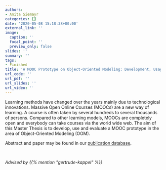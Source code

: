 ```yaml
---
authors:
- Anita Siemayr
categories: []
date: '2020-05-08 15:18:38+00:00'
external_link: ''
image:
  caption: ''
  focal_point: ''
  preview_only: false
slides: ''
summary: ''
tags:
- Finished
title: 'A MOOC Prototype on Object-Oriented Modeling: Development, Usage and Evaluation'
url_code: ''
url_pdf: ''
url_slides: ''
url_video: ''
---
```


Learning methods have changed over the years mainly due to technological innovations. Massive Open Online Courses (MOOCs) are a new way of learning. A course is often taken by several hundreds to several thousands of persons. Compared to other learning models, MOOCs are completely open and everybody can take courses via the world wide web. The aim of this Master Thesis is to develop, use and evaluate a MOOC prototype in the area of Object-Oriented Modeling (OOM).

Abstract and paper may be found in our [publication database](https://publik.tuwien.ac.at/showentry.php?ID=258048&amp;lang=1&amp;head=%3Clink+rel%3D%22stylesheet%22+type%3D%22text%2Fcss%22+href%3D%22https%3A%2F%2Fpublik.tuwien.ac.at%2Fpubdat.css%22%3E%3C%2Fhead%3E%3Cbody%3E).

&nbsp;

*Advised by {{% mention "gertrude-kappel" %}}*